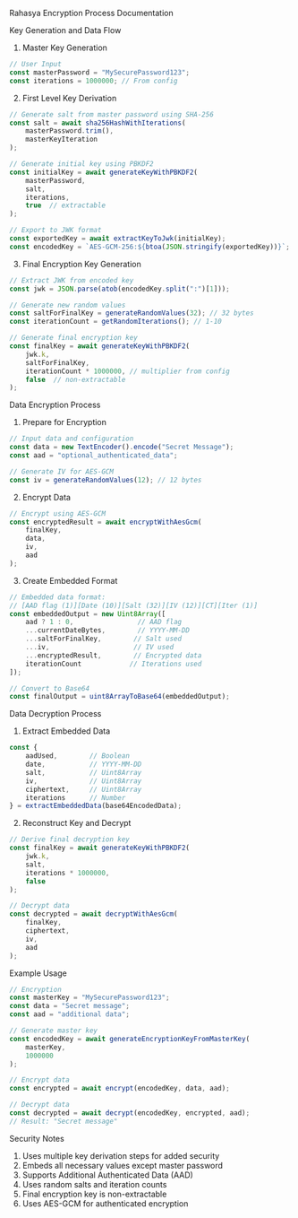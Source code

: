 Rahasya Encryption Process Documentation

Key Generation and Data Flow

1. Master Key Generation

```js
// User Input
const masterPassword = "MySecurePassword123";
const iterations = 1000000; // From config
```

2. First Level Key Derivation

```js
// Generate salt from master password using SHA-256
const salt = await sha256HashWithIterations(
    masterPassword.trim(), 
    masterKeyIteration
);

// Generate initial key using PBKDF2
const initialKey = await generateKeyWithPBKDF2(
    masterPassword,
    salt,
    iterations,
    true  // extractable
);

// Export to JWK format
const exportedKey = await extractKeyToJwk(initialKey);
const encodedKey = `AES-GCM-256:${btoa(JSON.stringify(exportedKey))}`;
```

3. Final Encryption Key Generation

```js
// Extract JWK from encoded key
const jwk = JSON.parse(atob(encodedKey.split(":")[1]));

// Generate new random values
const saltForFinalKey = generateRandomValues(32); // 32 bytes
const iterationCount = getRandomIterations(); // 1-10

// Generate final encryption key
const finalKey = await generateKeyWithPBKDF2(
    jwk.k,
    saltForFinalKey,
    iterationCount * 1000000, // multiplier from config
    false  // non-extractable
);
```

Data Encryption Process
1. Prepare for Encryption

```js
// Input data and configuration
const data = new TextEncoder().encode("Secret Message");
const aad = "optional_authenticated_data";

// Generate IV for AES-GCM
const iv = generateRandomValues(12); // 12 bytes
```

2. Encrypt Data

```js
// Encrypt using AES-GCM
const encryptedResult = await encryptWithAesGcm(
    finalKey,
    data,
    iv,
    aad
);
```

3. Create Embedded Format

```js
// Embedded data format:
// [AAD flag (1)][Date (10)][Salt (32)][IV (12)][CT][Iter (1)]
const embeddedOutput = new Uint8Array([
    aad ? 1 : 0,                // AAD flag
    ...currentDateBytes,        // YYYY-MM-DD
    ...saltForFinalKey,        // Salt used
    ...iv,                     // IV used
    ...encryptedResult,        // Encrypted data
    iterationCount            // Iterations used
]);

// Convert to Base64
const finalOutput = uint8ArrayToBase64(embeddedOutput);
```
Data Decryption Process
1. Extract Embedded Data

```js
const {
    aadUsed,        // Boolean
    date,           // YYYY-MM-DD
    salt,           // Uint8Array
    iv,             // Uint8Array
    ciphertext,     // Uint8Array
    iterations      // Number
} = extractEmbeddedData(base64EncodedData);
```

2. Reconstruct Key and Decrypt

```js
// Derive final decryption key
const finalKey = await generateKeyWithPBKDF2(
    jwk.k,
    salt,
    iterations * 1000000,
    false
);

// Decrypt data
const decrypted = await decryptWithAesGcm(
    finalKey,
    ciphertext,
    iv,
    aad
);
```

Example Usage

```js
// Encryption
const masterKey = "MySecurePassword123";
const data = "Secret message";
const aad = "additional data";

// Generate master key
const encodedKey = await generateEncryptionKeyFromMasterKey(
    masterKey, 
    1000000
);

// Encrypt data
const encrypted = await encrypt(encodedKey, data, aad);

// Decrypt data
const decrypted = await decrypt(encodedKey, encrypted, aad);
// Result: "Secret message"
```
Security Notes
1. Uses multiple key derivation steps for added security
2. Embeds all necessary values except master password
3. Supports Additional Authenticated Data (AAD)
4. Uses random salts and iteration counts
5. Final encryption key is non-extractable
6. Uses AES-GCM for authenticated encryption